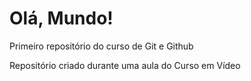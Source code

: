 # Olá, Mundo!
 Primeiro repositório do curso de Git e Github

 Repositório criado durante uma aula do Curso em Vídeo
